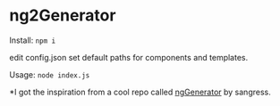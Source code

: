# ng2Generator

Install: ``npm i``

edit config.json set default paths for components and templates.

Usage: ``node index.js``

*I got the inspiration from a cool repo called [ngGenerator](https://github.com/sangress/ngGenerator) by sangress.
